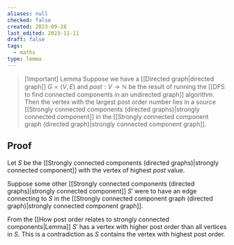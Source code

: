 ```yaml
---
aliases: null
checked: false
created: 2023-09-28
last_edited: 2023-11-11
draft: false
tags:
  - maths
type: lemma
---
```

> [!important] Lemma
> Suppose we have a [[Directed graph|directed graph]] $G = (V,E)$ and $post: V \rightarrow \mathbb{N}$ be the result of running the [[DFS to find connected components in an undirected graph]] algorithm. Then the vertex with the largest post order number lies in a source [[Strongly connected components (directed graphs)|strongly connected component]] in the [[Strongly connected component graph (directed graph)|strongly connected component graph]].

## Proof

Let $S$ be the [[Strongly connected components (directed graphs)|strongly connected component]] with the vertex of highest $post$ value.

Suppose some other [[Strongly connected components (directed graphs)|strongly connected component]] $S'$ were to have an edge connecting to $S$ in the [[Strongly connected component graph (directed graph)|strongly connected component graph]].

From the [[How post order relates to strongly connected components|Lemma]] $S'$ has a vertex with higher post order than all vertices in $S$. This is a contradiction as $S$ contains the vertex with highest post order.


